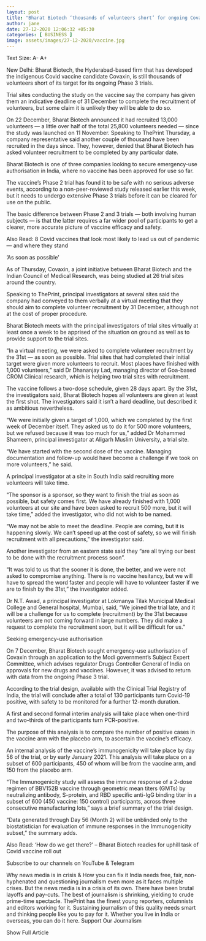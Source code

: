 ```yaml
---
layout: post
title: "Bharat Biotech ‘thousands of volunteers short’ for ongoing Covaxin Phase 3 trials"
author: jane 
date: 27-12-2020 12:06:32 +05:30 
categories: [ BUSINESS ] 
image: assets/images/27-12-2020/vaccine.jpg
---
```

Text Size: A- A+

New Delhi: Bharat Biotech, the Hyderabad-based firm that has developed the indigenous Covid vaccine candidate Covaxin, is still thousands of volunteers short of its target for its ongoing Phase 3 trials.

Trial sites conducting the study on the vaccine say the company has given them an indicative deadline of 31 December to complete the recruitment of volunteers, but some claim it is unlikely they will be able to do so.

On 22 December, Bharat Biotech announced it had recruited 13,000 volunteers — a little over half of the total 25,800 volunteers needed — since the study was launched on 11 November. Speaking to ThePrint Thursday, a company representative said another couple of thousand have been recruited in the days since. They, however, denied that Bharat Biotech has asked volunteer recruitment to be completed by any particular date.

Bharat Biotech is one of three companies looking to secure emergency-use authorisation in India, where no vaccine has been approved for use so far.

The vaccine’s Phase 2 trial has found it to be safe with no serious adverse events, according to a non-peer-reviewed study released earlier this week, but it needs to undergo extensive Phase 3 trials before it can be cleared for use on the public.

The basic difference between Phase 2 and 3 trials — both involving human subjects — is that the latter requires a far wider pool of participants to get a clearer, more accurate picture of vaccine efficacy and safety.

Also Read: 8 Covid vaccines that look most likely to lead us out of pandemic — and where they stand

‘As soon as possible’

As of Thursday, Covaxin, a joint initiative between Bharat Biotech and the Indian Council of Medical Research, was being studied at 26 trial sites around the country.

Speaking to ThePrint, principal investigators at several sites said the company had conveyed to them verbally at a virtual meeting that they should aim to complete volunteer recruitment by 31 December, although not at the cost of proper procedure.

Bharat Biotech meets with the principal investigators of trial sites virtually at least once a week to be apprised of the situation on ground as well as to provide support to the trial sites.

“In a virtual meeting, we were asked to complete volunteer recruitment by the 31st — as soon as possible. Trial sites that had completed their initial target were given more volunteers to recruit. Most places have finished with 1,000 volunteers,” said Dr Dhananjay Lad, managing director of Goa-based CROM Clinical research, which is helping two trial sites with recruitment.

The vaccine follows a two-dose schedule, given 28 days apart. By the 31st, the investigators said, Bharat Biotech hopes all volunteers are given at least the first shot. The investigators said it isn’t a hard deadline, but described it as ambitious nevertheless.

“We were initially given a target of 1,000, which we completed by the first week of December itself. They asked us to do it for 500 more volunteers, but we refused because it was too much for us,” added Dr Mohammed Shameem, principal investigator at Aligarh Muslim University, a trial site.

“We have started with the second dose of the vaccine. Managing documentation and follow-up would have become a challenge if we took on more volunteers,” he said.

A principal investigator at a site in South India said recruiting more volunteers will take time.

“The sponsor is a sponsor, so they want to finish the trial as soon as possible, but safety comes first. We have already finished with 1,000 volunteers at our site and have been asked to recruit 500 more, but it will take time,” added the investigator, who did not wish to be named.

“We may not be able to meet the deadline. People are coming, but it is happening slowly. We can’t speed up at the cost of safety, so we will finish recruitment with all precautions,” the investigator said.

Another investigator from an eastern state said they “are all trying our best to be done with the recruitment process soon”.

“It was told to us that the sooner it is done, the better, and we were not asked to compromise anything. There is no vaccine hesitancy, but we will have to spread the word faster and people will have to volunteer faster if we are to finish by the 31st,” the investigator added.

Dr N.T. Awad, a principal investigator at Lokmanya Tilak Municipal Medical College and General hospital, Mumbai, said, “We joined the trial late, and it will be a challenge for us to complete (recruitment) by the 31st because volunteers are not coming forward in large numbers. They did make a request to complete the recruitment soon, but it will be difficult for us.”

Seeking emergency-use authorisation

On 7 December, Bharat Biotech sought emergency-use authorisation of Covaxin through an application to the Modi government’s Subject Expert Committee, which advises regulator Drugs Controller General of India on approvals for new drugs and vaccines. However, it was advised to return with data from the ongoing Phase 3 trial.

According to the trial design, available with the Clinical Trial Registry of India, the trial will conclude after a total of 130 participants turn Covid-19 positive, with safety to be monitored for a further 12-month duration.

A first and second formal interim analysis will take place when one-third and two-thirds of the participants turn PCR-positive.

The purpose of this analysis is to compare the number of positive cases in the vaccine arm with the placebo arm, to ascertain the vaccine’s efficacy.

An internal analysis of the vaccine’s immunogenicity will take place by day 56 of the trial, or by early January 2021. This analysis will take place on a subset of 600 participants, 450 of whom will be from the vaccine arm, and 150 from the placebo arm.

“The Immunogenicity study will assess the immune response of a 2-dose regimen of BBV152B vaccine through geometric mean titers (GMTs) by neutralizing antibody, S-protein, and RBD specific anti-IgG binding titer in a subset of 600 (450 vaccine: 150 control) participants, across three consecutive manufacturing lots,” says a brief summary of the trial design.

“Data generated through Day 56 (Month 2) will be unblinded only to the biostatistician for evaluation of immune responses in the Immunogenicity subset,” the summary adds.

Also Read: ‘How do we get there?’ – Bharat Biotech readies for uphill task of Covid vaccine roll out

Subscribe to our channels on YouTube & Telegram

Why news media is in crisis & How you can fix it India needs free, fair, non-hyphenated and questioning journalism even more as it faces multiple crises. But the news media is in a crisis of its own. There have been brutal layoffs and pay-cuts. The best of journalism is shrinking, yielding to crude prime-time spectacle. ThePrint has the finest young reporters, columnists and editors working for it. Sustaining journalism of this quality needs smart and thinking people like you to pay for it. Whether you live in India or overseas, you can do it here. Support Our Journalism

Show Full Article